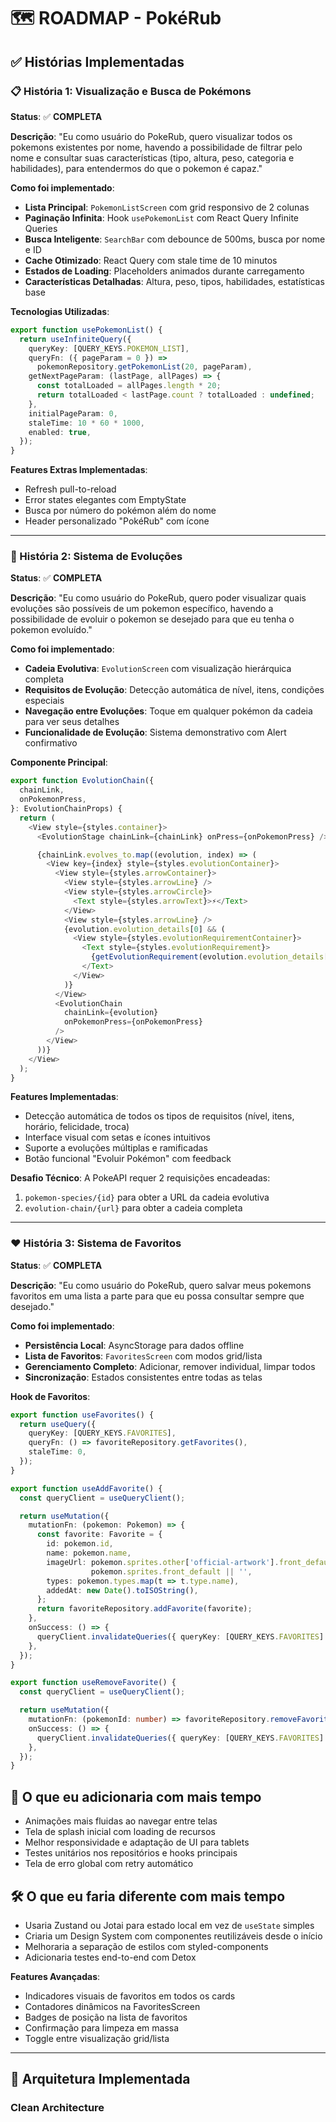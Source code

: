 # 🗺️ ROADMAP - PokéRub

## ✅ Histórias Implementadas

### 📋 História 1: Visualização e Busca de Pokémons
**Status**: ✅ **COMPLETA**

**Descrição**: "Eu como usuário do PokeRub, quero visualizar todos os pokemons existentes por nome, havendo a possibilidade de filtrar pelo nome e consultar suas características (tipo, altura, peso, categoria e habilidades), para entendermos do que o pokemon é capaz."

**Como foi implementado**:
- **Lista Principal**: `PokemonListScreen` com grid responsivo de 2 colunas
- **Paginação Infinita**: Hook `usePokemonList` com React Query Infinite Queries
- **Busca Inteligente**: `SearchBar` com debounce de 500ms, busca por nome e ID
- **Cache Otimizado**: React Query com stale time de 10 minutos
- **Estados de Loading**: Placeholders animados durante carregamento
- **Características Detalhadas**: Altura, peso, tipos, habilidades, estatísticas base

**Tecnologias Utilizadas**:
```typescript
export function usePokemonList() {
  return useInfiniteQuery({
    queryKey: [QUERY_KEYS.POKEMON_LIST],
    queryFn: ({ pageParam = 0 }) => 
      pokemonRepository.getPokemonList(20, pageParam),
    getNextPageParam: (lastPage, allPages) => {
      const totalLoaded = allPages.length * 20;
      return totalLoaded < lastPage.count ? totalLoaded : undefined;
    },
    initialPageParam: 0, 
    staleTime: 10 * 60 * 1000,
    enabled: true,
  });
}
```

**Features Extras Implementadas**:
- Refresh pull-to-reload
- Error states elegantes com EmptyState
- Busca por número do pokémon além do nome
- Header personalizado "PokéRub" com ícone

---

### 🔄 História 2: Sistema de Evoluções
**Status**: ✅ **COMPLETA**

**Descrição**: "Eu como usuário do PokeRub, quero poder visualizar quais evoluções são possíveis de um pokemon específico, havendo a possibilidade de evoluir o pokemon se desejado para que eu tenha o pokemon evoluído."

**Como foi implementado**:
- **Cadeia Evolutiva**: `EvolutionScreen` com visualização hierárquica completa
- **Requisitos de Evolução**: Detecção automática de nível, itens, condições especiais
- **Navegação entre Evoluções**: Toque em qualquer pokémon da cadeia para ver seus detalhes
- **Funcionalidade de Evolução**: Sistema demonstrativo com Alert confirmativo

**Componente Principal**:
```typescript
export function EvolutionChain({
  chainLink,
  onPokemonPress,
}: EvolutionChainProps) {
  return (
    <View style={styles.container}>
      <EvolutionStage chainLink={chainLink} onPress={onPokemonPress} />

      {chainLink.evolves_to.map((evolution, index) => (
        <View key={index} style={styles.evolutionContainer}>
          <View style={styles.arrowContainer}>
            <View style={styles.arrowLine} />
            <View style={styles.arrowCircle}>
              <Text style={styles.arrowText}>⚡</Text>
            </View>
            <View style={styles.arrowLine} />
            {evolution.evolution_details[0] && (
              <View style={styles.evolutionRequirementContainer}>
                <Text style={styles.evolutionRequirement}>
                  {getEvolutionRequirement(evolution.evolution_details[0])}
                </Text>
              </View>
            )}
          </View>
          <EvolutionChain
            chainLink={evolution}
            onPokemonPress={onPokemonPress}
          />
        </View>
      ))}
    </View>
  );
}
```
**Features Implementadas**:
- Detecção automática de todos os tipos de requisitos (nível, itens, horário, felicidade, troca)
- Interface visual com setas e ícones intuitivos
- Suporte a evoluções múltiplas e ramificadas
- Botão funcional "Evoluir Pokémon" com feedback

**Desafio Técnico**: A PokeAPI requer 2 requisições encadeadas:
1. `pokemon-species/{id}` para obter a URL da cadeia evolutiva
2. `evolution-chain/{url}` para obter a cadeia completa

---

### ❤️ História 3: Sistema de Favoritos
**Status**: ✅ **COMPLETA**

**Descrição**: "Eu como usuário do PokeRub, quero salvar meus pokemons favoritos em uma lista a parte para que eu possa consultar sempre que desejado."

**Como foi implementado**:
- **Persistência Local**: AsyncStorage para dados offline
- **Lista de Favoritos**: `FavoritesScreen` com modos grid/lista
- **Gerenciamento Completo**: Adicionar, remover individual, limpar todos
- **Sincronização**: Estados consistentes entre todas as telas


**Hook de Favoritos**:
```typescript
export function useFavorites() {
  return useQuery({
    queryKey: [QUERY_KEYS.FAVORITES],
    queryFn: () => favoriteRepository.getFavorites(),
    staleTime: 0,
  });
}

export function useAddFavorite() {
  const queryClient = useQueryClient();

  return useMutation({
    mutationFn: (pokemon: Pokemon) => {
      const favorite: Favorite = {
        id: pokemon.id,
        name: pokemon.name,
        imageUrl: pokemon.sprites.other['official-artwork'].front_default || 
                  pokemon.sprites.front_default || '',
        types: pokemon.types.map(t => t.type.name),
        addedAt: new Date().toISOString(),
      };
      return favoriteRepository.addFavorite(favorite);
    },
    onSuccess: () => {
      queryClient.invalidateQueries({ queryKey: [QUERY_KEYS.FAVORITES] });
    },
  });
}

export function useRemoveFavorite() {
  const queryClient = useQueryClient();

  return useMutation({
    mutationFn: (pokemonId: number) => favoriteRepository.removeFavorite(pokemonId),
    onSuccess: () => {
      queryClient.invalidateQueries({ queryKey: [QUERY_KEYS.FAVORITES] });
    },
  });
}
```

## 🧩 O que eu adicionaria com mais tempo

- Animações mais fluidas ao navegar entre telas
- Tela de splash inicial com loading de recursos
- Melhor responsividade e adaptação de UI para tablets
- Testes unitários nos repositórios e hooks principais
- Tela de erro global com retry automático

## 🛠️ O que eu faria diferente com mais tempo

- Usaria Zustand ou Jotai para estado local em vez de `useState` simples
- Criaria um Design System com componentes reutilizáveis desde o início
- Melhoraria a separação de estilos com styled-components
- Adicionaria testes end-to-end com Detox

**Features Avançadas**:
- Indicadores visuais de favoritos em todos os cards
- Contadores dinâmicos na FavoritesScreen
- Badges de posição na lista de favoritos
- Confirmação para limpeza em massa
- Toggle entre visualização grid/lista

---

## 🚀 Arquitetura Implementada

### Clean Architecture
